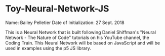 # Toy-Neural-Network-JS

Name: Bailey Pelletier
Date of Initialization: 27 Sept. 2018

This is a Neural Network that is built following Daniel Shiffman's "Neural Network - The Nature of Code"
tutorials on his YouTube channel, the Coding Train. This Neural Network will be based on JavaScript and
will be used in examples using the p5 JS library.
